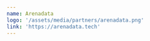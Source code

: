 ```yaml
---
name: Arenadata
logo: '/assets/media/partners/arenadata.png'
link: 'https://arenadata.tech'
---
```

